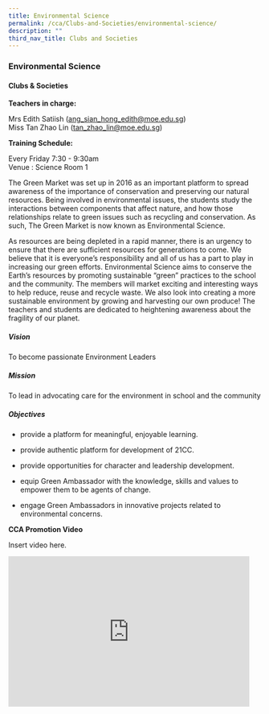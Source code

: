 ```yaml
---
title: Environmental Science
permalink: /cca/Clubs-and-Societies/environmental-science/
description: ""
third_nav_title: Clubs and Societies
---
```

### Environmental Science

#### Clubs &amp; Societies

**Teachers in charge:**

Mrs Edith Satiish ([ang\_sian\_hong\_edith@moe.edu.sg](mailto:ang_sian_hong_edith@moe.edu.sg))  
Miss Tan Zhao Lin ([tan\_zhao\_lin@moe.edu.sg](mailto:tan_zhao_lin@moe.edu.sg))

**Training Schedule:**

Every Friday 7:30 - 9:30am  
Venue : Science Room 1

The Green Market was set up in 2016 as an important platform to spread awareness of the importance of conservation and preserving our natural resources. Being involved in environmental issues, the students study the interactions between components that affect nature, and how those relationships relate to green issues such as recycling and conservation. As such, The Green Market is now known as Environmental Science.

As resources are being depleted in a rapid manner, there is an urgency to ensure that there are sufficient resources for generations to come. We believe that it is everyone’s responsibility and all of us has a part to play in increasing our green efforts. Environmental Science aims to conserve the Earth’s resources by promoting sustainable “green” practices to the school and the community. The members will market exciting and interesting ways to help reduce, reuse and recycle waste. We also look into creating a more sustainable environment by growing and harvesting our own produce! The teachers and students are dedicated to heightening awareness about the fragility of our planet.

##### Vision

To become passionate Environment Leaders

##### Mission

To lead in advocating care for the environment in school and the community

##### Objectives

* provide a platform for meaningful, enjoyable learning.

* provide authentic platform for development of 21CC.

* provide opportunities for character and leadership development.

* equip Green Ambassador with the knowledge, skills and values to empower them to be&nbsp;agents of change.

* engage Green Ambassadors in innovative projects related to environmental concerns.

**CCA Promotion Video**

Insert video here.

<iframe allowfullscreen="true" height="299" width="480" frameborder="0" src="https://docs.google.com/presentation/d/e/2PACX-1vSJ1qmQTu39eFmbvNDk06FAXsVUw7TfURJKoysZzoLk9401NRzoqImfDZ3kygViNC6yj2iqUZv5BbO6/embed?start=false&amp;loop=false&amp;delayms=5000"></iframe>